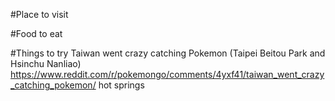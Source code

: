 #Place to visit

   
#Food to eat

#Things to try
    Taiwan went crazy catching Pokemon (Taipei Beitou Park and Hsinchu Nanliao)
    https://www.reddit.com/r/pokemongo/comments/4yxf41/taiwan_went_crazy_catching_pokemon/
    hot springs
